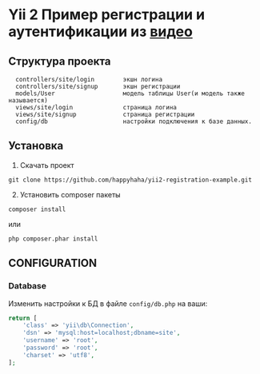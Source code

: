 Yii 2 Пример регистрации и аутентификации из [видео
](https://www.youtube.com/playlist?list=PLa9lO_Eq-vZV7GQtlFyMQcHPTssEOP7Nq)
============================


Структура проекта
-------------------

      controllers/site/login        экшн логина
      controllers/site/signup       экшн регистрации
      models/User                   модель таблицы User(и модель также называется) 
      views/site/login              страница логина
      views/site/signup             страница регистрации
      config/db                     настройки подключения к базе данных. 



Установка
------------

1) Скачать проект
~~~
git clone https://github.com/happyhaha/yii2-registration-example.git
~~~

2) Установить composer пакеты
~~~
composer install 
~~~
или 
~~~
php composer.phar install 
~~~


CONFIGURATION
-------------

### Database

Изменить настройки к БД в файле `config/db.php` на ваши:

```php
return [
    'class' => 'yii\db\Connection',
    'dsn' => 'mysql:host=localhost;dbname=site',
    'username' => 'root',
    'password' => 'root',
    'charset' => 'utf8',
];
```
